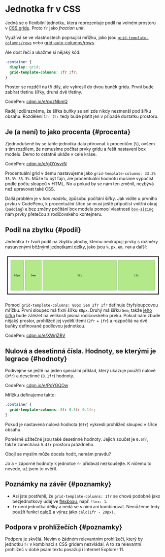 # Jednotka fr v CSS

Jedná se o flexibilní jednotku, která reprezentuje podíl na volném prostoru v [CSS gridu](css-grid.md). Proto `fr` jako *fraction unit*.

Využívá se ve vlastnostech popisující mřížku, jako jsou [`grid-template-columns/rows`](css-grid-template-rows-columns.md) nebo [grid-auto-columns/rows](css-grid-auto-rows-columns.md).

<!-- AdSnippet -->

Ale dost řečí a ukažme si nějaký kód:

```css
.container {
  display: grid;
  grid-template-columns: 1fr 2fr;
}
```

Prostor se rozdělí na tři díly, ale vykreslí do dvou buněk gridu. První bude zabírat třetinu šířky, druhá dvě třetiny.

CodePen: [cdpn.io/e/pozNbmQ](https://codepen.io/machal/pen/pozNbmQ?editors=1100)

Raději zdůrazněme, že šířka buňky se ani zde nikdy nezmenší pod šířku obsahu. Rozdělení `1fr 2fr` tedy bude platit jen v případě dostatku prostoru.

## Je (a není) to jako procenta {#procenta}

Zjednodušeně by se tahle jednotka dala přirovnat k procentům (`%`), ovšem s tím rozdílem, že nemusíme počítat prvky gridu a řešit nastavení box modelu. Demo to ostatně ukáže v celé kráse.

CodePen: [cdpn.io/e/gOYwvrN](https://codepen.io/machal/pen/gOYwvrN?editors=1100)

Procentuální grid v demu nastavujeme jako `grid-template-columns: 33.3% 33.3% 33.3%`. Může to být fajn, ale procentuální hodnotu musíme vypočíst podle počtu sloupců v HTML. No a pokud by se nám ten změnil, nezbývá než upravovat také CSS.

Další problém je v *box modelu*, způsobu počítání šířky. Jak vidíte u prvního prvku v CodePenu, k procentuální šířce se musí ještě připočíst vnitřní okraj (`padding`) a bez změny počítání box modelu pomocí vlastnosti [`box-sizing`](css3-box-sizing.md) nám prvky přetečou z rodičovského kontejneru.

## Podíl na zbytku {#podil}

Jednotka `fr` tvoří podíl na *zbytku* plochy, kterou neokupují prvky s rozměry nastavenými běžnými [jednotkami délky](jednotky.md), jako jsou `%`, `px`, `em`, `rem` a další:

<p><img src="../dist/images/original/vdlayout/grid-fr-unit.png" width="1920" height="540"  alt="Jednotka fr - podíl na zbytku v CSS gridu"></p>

Pomocí `grid-template-columns: 80px 5em 2fr 1fr` definuje čtyřsloupcovou mřížku. První sloupec má fixní šířku `80px`. Druhý má šířku `5em`, takže [jeho šířka](jednotky.md#em) bude záležet na velikosti písma rodičovského prvku. Pokud nám zbude nějaký prostor, prohlížeč jej vydělí třemi (`2fr` + `1fr`) a rozpočítá na dvě buňky definované podílovou jednotkou.

CodePen: [cdpn.io/e/XWrjZRV](https://codepen.io/machal/pen/XWrjZRV?editors=1100)

## Nulová a desetinná čísla. Hodnoty, se kterými je legrace {#hodnoty}

Podívejme se ještě na jeden speciální příklad, který ukazuje použití nulové (`0fr`) a desetinné (`0.1fr`) hodnoty.

CodePen: [cdpn.io/e/PoYGQOw](https://codepen.io/machal/pen/PoYGQOw?editors=1100)

Mřížku definujeme takto:

```css
.container {
  grid-template-columns: 0fr 0.5fr 0.1fr;
}
```

Pokud je nastavená nulová hodnota (`0fr`) vykreslí prohlížeč sloupec v šířce obsahu.

Poměrně užitečné jsou také desetinné hodnoty. Jejich součet je `0.6fr`, takže zanechává `0.4fr` prostoru prázdného.

Obojí se myslím může docela hodit, nemám pravdu?

<!-- AdSnippet -->

Jo a – záporné hodnoty k jednotce `fr` přidávat nezkoušejte. K ničemu to nevede, už jsem to ověřil.

## Poznámky na závěr {#poznamky}

* Asi jste postřehli, že `grid-template-columns: 1fr` se chová podobně jako bezjednotkový údaj ve [flexboxu](css-flexbox.md), např. `flex: 1`.
* `fr` není jednotka délky a nedá se s nimi ani kombinovat. Nemůžeme tedy použít funkci [calc()](css3-calc.md) a výraz jako `calc(1fr - 20px)`.

## Podpora v prohlížečích {#poznamky}

Podpora je skvělá. Nevím o žádném relevantním prohlížeči, který by jednotku `fr` v kombinaci s CSS gridem nezvládal. A to za relevantní prohlížeč v době psaní textu považuji i Internet Explorer 11.

<!-- AdSnippet -->
